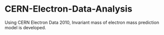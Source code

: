 # CERN-Electron-Data-Analysis
Using CERN Electron Data 2010, Invariant mass of electron mass prediction model is developed.
